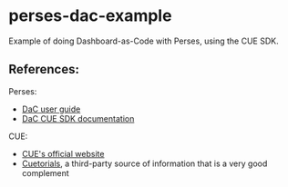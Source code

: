 # perses-dac-example

Example of doing Dashboard-as-Code with Perses, using the CUE SDK.

## References:

Perses:
- [DaC user guide](https://perses.dev/docs/perses/v0.44.0/user-guides/dashboard-as-code.md/)
- [DaC CUE SDK documentation](https://github.com/perses/perses/tree/main/docs/dac/cue)

CUE:
- [CUE's official website](https://cuelang.org/)
- [Cuetorials](https://cuetorials.com/), a third-party source of information that is a very good complement
